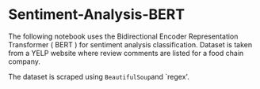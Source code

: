 # Sentiment-Analysis-BERT

The following notebook uses the Bidirectional Encoder Representation Transformer ( BERT ) for sentiment analysis classification.
Dataset is taken from a YELP website where review comments are listed for a food chain company.

The dataset is scraped using `BeautifulSoup`and `regex'.

